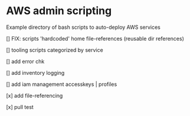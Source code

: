 # AWS admin scripting

Example directory of bash scripts to auto-deploy AWS services

[] FIX: scripts 'hardcoded' home file-references (reusable dir references)

[] tooling scripts categorized by service

[] add error chk

[] add inventory logging

[] add iam management accesskeys | profiles

[x] add file-referencing

[x] pull test
